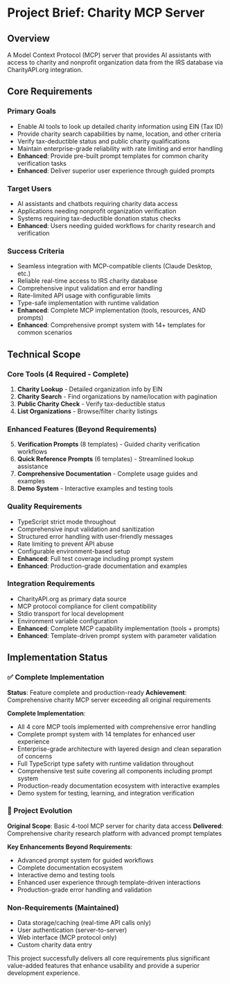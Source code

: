 # Project Brief: Charity MCP Server

## Overview
A Model Context Protocol (MCP) server that provides AI assistants with access to charity and nonprofit organization data from the IRS database via CharityAPI.org integration.

## Core Requirements

### Primary Goals
- Enable AI tools to look up detailed charity information using EIN (Tax ID)
- Provide charity search capabilities by name, location, and other criteria
- Verify tax-deductible status and public charity qualifications
- Maintain enterprise-grade reliability with rate limiting and error handling
- **Enhanced**: Provide pre-built prompt templates for common charity verification tasks
- **Enhanced**: Deliver superior user experience through guided prompts

### Target Users
- AI assistants and chatbots requiring charity data access
- Applications needing nonprofit organization verification
- Systems requiring tax-deductible donation status checks
- **Enhanced**: Users needing guided workflows for charity research and verification

### Success Criteria
- Seamless integration with MCP-compatible clients (Claude Desktop, etc.)
- Reliable real-time access to IRS charity database
- Comprehensive input validation and error handling
- Rate-limited API usage with configurable limits
- Type-safe implementation with runtime validation
- **Enhanced**: Complete MCP implementation (tools, resources, AND prompts)
- **Enhanced**: Comprehensive prompt system with 14+ templates for common scenarios

## Technical Scope

### Core Tools (4 Required - Complete)
1. **Charity Lookup** - Detailed organization info by EIN
2. **Charity Search** - Find organizations by name/location with pagination
3. **Public Charity Check** - Verify tax-deductible status
4. **List Organizations** - Browse/filter charity listings

### Enhanced Features (Beyond Requirements)
5. **Verification Prompts** (8 templates) - Guided charity verification workflows
6. **Quick Reference Prompts** (6 templates) - Streamlined lookup assistance
7. **Comprehensive Documentation** - Complete usage guides and examples
8. **Demo System** - Interactive examples and testing tools

### Quality Requirements
- TypeScript strict mode throughout
- Comprehensive input validation and sanitization
- Structured error handling with user-friendly messages
- Rate limiting to prevent API abuse
- Configurable environment-based setup
- **Enhanced**: Full test coverage including prompt system
- **Enhanced**: Production-grade documentation and examples

### Integration Requirements
- CharityAPI.org as primary data source
- MCP protocol compliance for client compatibility
- Stdio transport for local development
- Environment variable configuration
- **Enhanced**: Complete MCP capability implementation (tools + prompts)
- **Enhanced**: Template-driven prompt system with parameter validation

## Implementation Status

### ✅ Complete Implementation
**Status**: Feature complete and production-ready
**Achievement**: Comprehensive charity MCP server exceeding all original requirements

**Complete Implementation**:
- All 4 core MCP tools implemented with comprehensive error handling
- Complete prompt system with 14 templates for enhanced user experience
- Enterprise-grade architecture with layered design and clean separation of concerns
- Full TypeScript type safety with runtime validation throughout
- Comprehensive test suite covering all components including prompt system
- Production-ready documentation ecosystem with interactive examples
- Demo system for testing, learning, and integration verification

### 🎯 Project Evolution
**Original Scope**: Basic 4-tool MCP server for charity data access
**Delivered**: Comprehensive charity research platform with advanced prompt templates

**Key Enhancements Beyond Requirements**:
- Advanced prompt system for guided workflows
- Complete documentation ecosystem
- Interactive demo and testing tools
- Enhanced user experience through template-driven interactions
- Production-grade error handling and validation

### Non-Requirements (Maintained)
- Data storage/caching (real-time API calls only)
- User authentication (server-to-server)
- Web interface (MCP protocol only)
- Custom charity data entry

This project successfully delivers all core requirements plus significant value-added features that enhance usability and provide a superior development experience.
